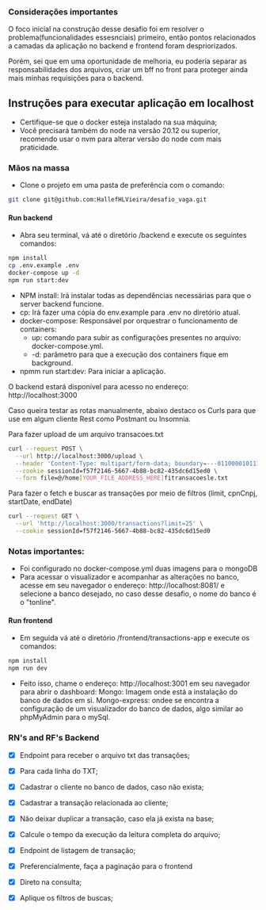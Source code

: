 ### Considerações importantes
O foco inicial na construção desse desafio foi em resolver o problema(funcionalidades essesnciais) primeiro, então pontos relacionados a camadas da aplicação no backend e frontend foram despriorizados.

Porém, sei que em uma oportunidade de melhoria, eu poderia separar as responsabilidades dos arquivos, criar um bff no front para proteger ainda mais minhas requisições para o backend.

## Instruções para executar aplicação em localhost
- Certifique-se que o docker esteja instalado na sua máquina;
- Você precisará também do node na versão 20.12 ou superior, recomendo usar o nvm para alterar versão do node com mais praticidade.

### Mãos na massa
- Clone o projeto em uma pasta de preferência com o comando:
```bash
git clone git@github.com:HallefHLVieira/desafio_vaga.git
```

#### Run backend

- Abra seu terminal, vá até o diretório /backend e execute os seguintes comandos:
```bash
npm install
cp .env.example .env 
docker-compose up -d
npm run start:dev
```

- NPM install: Irá instalar todas as dependências necessárias para que o server backend funcione.
- cp: Irá fazer uma cópia do env.example para .env no diretório atual.
- docker-compose: Responsável por orquestrar o funcionamento de containers:
  - up: comando para subir as configurações presentes no arquivo: docker-compose.yml.
  - -d: parâmetro para que a execução dos containers fique em background.
- npmm run start:dev: Para iniciar a aplicação.

O backend estará disponível para acesso no endereço: http://localhost:3000

Caso queira testar as rotas manualmente, abaixo destaco os Curls para que use em algum cliente Rest como Postmant ou Insomnia.

Para fazer upload de um arquivo transacoes.txt
```bash
curl --request POST \
  --url http://localhost:3000/upload \
  --header 'Content-Type: multipart/form-data; boundary=---011000010111000001101001' \
  --cookie sessionId=f57f2146-5667-4b88-bc82-435dc6d15ed0 \
  --form file=@/home[YOUR_FILE_ADDRESS_HERE]fitransacoesle.txt
```
Para fazer o fetch e buscar as transações por meio de filtros (limit, cpnCnpj, startDate, endDate)
```bash
curl --request GET \
  --url 'http://localhost:3000/transactions?limit=25' \
  --cookie sessionId=f57f2146-5667-4b88-bc82-435dc6d15ed0
```

### Notas importantes:
- Foi configurado no docker-compose.yml duas imagens para o mongoDB
- Para acessar o visualizador e acompanhar as alterações no banco, acesse em seu navegador o endereço: http://localhost:8081/ e selecione a banco desejado,
no caso desse desafio, o nome do banco é o "tonline".

#### Run frontend
- Em seguida vá até o diretório /frontend/transactions-app e execute os comandos:
```bash
npm install
npm run dev
```
- Feito isso, chame o endereço: http://localhost:3001 em seu navegador para abrir o dashboard:
Mongo: Imagem onde está a instalação do banco de dados em si.
Mongo-express: ondee se encontra a configuração de um visualizador do banco de dados, algo similar ao phpMyAdmin para o mySql.


### RN's and RF's Backend
- [x] Endpoint para receber o arquivo txt das transações;
- [x] Para cada linha do TXT;
- [x] Cadastrar o cliente no banco de dados, caso não exista;
- [x] Cadastrar a transação relacionada ao cliente;
- [x] Não deixar duplicar a transação, caso ela já exista na base;
- [x] Calcule o tempo da execução da leitura completa do arquivo;

- [x] Endpoint de listagem de transação;
- [x] Preferencialmente, faça a paginação para o frontend 
- [x] Direto na consulta;
- [x] Aplique os filtros de buscas;